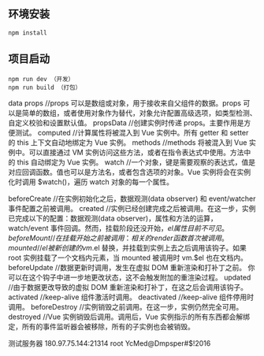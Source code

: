 ## 环境安装
    npm install
## 项目启动
    npm run dev （开发）
    npm run build （打包）








data
props //props 可以是数组或对象，用于接收来自父组件的数据。props 可以是简单的数组，或者使用对象作为替代，对象允许配置高级选项，如类型检测、自定义校验和设置默认值。
propsData //创建实例时传递 props。主要作用是方便测试。
computed //计算属性将被混入到 Vue 实例中。所有 getter 和 setter 的 this 上下文自动地绑定为 Vue 实例。
methods //methods 将被混入到 Vue 实例中。可以直接通过 VM 实例访问这些方法，或者在指令表达式中使用。方法中的 this 自动绑定为 Vue 实例。
watch //一个对象，键是需要观察的表达式，值是对应回调函数。值也可以是方法名，或者包含选项的对象。Vue 实例将会在实例化时调用 $watch()，遍历 watch 对象的每一个属性。

beforeCreate  //在实例初始化之后，数据观测(data observer) 和 event/watcher 事件配置之前被调用。
created //实例已经创建完成之后被调用。在这一步，实例已完成以下的配置：数据观测(data observer)，属性和方法的运算， watch/event 事件回调。然而，挂载阶段还没开始，$el 属性目前不可见。
beforeMount //在挂载开始之前被调用：相关的 render 函数首次被调用。
mounted //el 被新创建的 vm.$el 替换，并挂载到实例上去之后调用该钩子。如果 root 实例挂载了一个文档内元素，当 mounted 被调用时 vm.$el 也在文档内。
beforeUpdate //数据更新时调用，发生在虚拟 DOM 重新渲染和打补丁之前。  你可以在这个钩子中进一步地更改状态，这不会触发附加的重渲染过程。
updated //由于数据更改导致的虚拟 DOM 重新渲染和打补丁，在这之后会调用该钩子。
activated //keep-alive 组件激活时调用。
deactivated //keep-alive 组件停用时调用。
beforeDestroy  //实例销毁之前调用。在这一步，实例仍然完全可用。
destroyed //Vue 实例销毁后调用。调用后，Vue 实例指示的所有东西都会解绑定，所有的事件监听器会被移除，所有的子实例也会被销毁。





测试服务器   180.97.75.144:21314   root   YcMed@Dmpsper#$!2016






